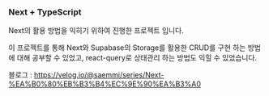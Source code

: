 ### Next + TypeScript

Next의 활용 방법을 익히기 위하여 진행한 프로젝트 입니다.

이 프로젝트를 통해 Next와 Supabase의 Storage를 활용한 CRUD를 구현 하는 방법에 대해 공부할 수 있었고, 
react-query로 상태관리 하는 방법도 익힐 수 있었습니다.

블로그 : https://velog.io/@saemmi/series/Next-%EA%B0%80%EB%B3%B4%EC%9E%90%EA%B3%A0
